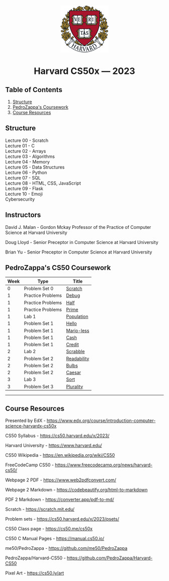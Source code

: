 <br>
<p align="center">
<img src="harvard.png" alt="logo" height="150"/>
</p>
<h1 align="center">
Harvard CS50x — 2023
</h1>

## Table of Contents
1. [Structure](#structure)
2. [PedroZappa's Coursework](#pedrozappas-cs50-coursework)
3. [Course Resources](#course-resources)

## Structure 

Lecture 00 - Scratch <br>
Lecture 01 - C <br>
Lecture 02 - Arrays <br>
Lecture 03 - Algorithms <br>
Lecture 04 - Memory <br>
Lecture 05 - Data Structures <br>
Lecture 06 - Python <br>
Lecture 07 - SQL <br>
Lecture 08 - HTML, CSS, JavaScript <br>
Lecture 09 - Flask <br>
Lecture 10 - Emoji <br>
Cybersecurity <br>

## Instructors

David J. Malan - Gordon Mckay Professor of the Practice of Computer Science at Harvard University

Doug Lloyd - Senior Preceptor in Computer Science at Harvard University

Brian Yu - Senior Preceptor in Computer Science at Harvard University

## PedroZappa's CS50 Coursework

<!-- https://github.com/gepser/markdown-progress -->
| Week | Type          | Title       | 
| -----| ----------- | ----------- | 
| 0    | Problem Set 0     | [Scratch](C/pset0/) | 
| 1    | Practice Problems | [Debug](C/pp1/) |
| 1    | Practice Problems | [Half](C/pp1/) |
| 1    | Practice Problems | [Prime](C/pp1/) |
| 1    | Lab 1             | [Population](C/lab1/) |
| 1    | Problem Set 1     | [Hello](C/pset1/) |
| 1    | Problem Set 1     | [Mario-less](C/pset1/) |
| 1    | Problem Set 1     | [Cash](C/pset1/) |
| 1    | Problem Set 1     | [Credit](C/pset1/) |
| 2    | Lab 2             | [Scrabble](C/lab2/) |
| 2    | Problem Set 2     | [Readability](C/pset2/) |
| 2    | Problem Set 2     | [Bulbs](C/pset2/) |
| 2    | Problem Set 2     | [Caesar](C/pset2/) |
| 3    | Lab 3             | [Sort](C/lab3/) |
| 3    | Problem Set 3     | [Plurality](C/pset3/) |


<hr>

## Course Resources

Presented by EdX - https://www.edx.org/course/introduction-computer-science-harvardx-cs50x

CS50 Syllabus - https://cs50.harvard.edu/x/2023/

Harvard University - https://www.harvard.edu/

CS50 Wikipedia - https://en.wikipedia.org/wiki/CS50

FreeCodeCamp CS50 - https://www.freecodecamp.org/news/harvard-cs50/

Webpage 2 PDF - https://www.web2pdfconvert.com/

Webpage 2 Markdown - https://codebeautify.org/html-to-markdown

PDF 2 Markdown - https://converter.app/pdf-to-md/

Scratch - https://scratch.mit.edu/

Problem sets - https://cs50.harvard.edu/x/2023/psets/

CS50 Class page - https://cs50.me/cs50x

CS50 C Manual Pages -  https://manual.cs50.io/

me50/PedroZappa - https://github.com/me50/PedroZappa

PedroZappa/Harvard-CS50 - https://github.com/PedroZappa/Harvard-CS50

Pixel Art - https://cs50.ly/art
